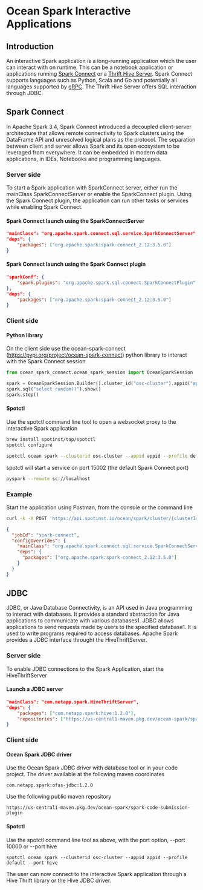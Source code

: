 # Ocean Spark Interactive Applications

## Introduction

An interactive Spark application is a long-running application which the user can interact with on runtime. This can be a notebook application or applications running [Spark Connect](https://spark.apache.org/docs/latest/spark-connect-overview.html) or a [Thrift Hive Server](https://cwiki.apache.org/confluence/display/hive/hiveserver). Spark Connect supports languages such as Python, Scala and Go and potentially all languages supported by [gRPC](https://grpc.io). The Thrift Hive Server offers SQL interaction through JDBC.

## Spark Connect

In Apache Spark 3.4, Spark Connect introduced a decoupled client-server architecture that allows remote connectivity to Spark clusters using the DataFrame API and unresolved logical plans as the protocol. The separation between client and server allows Spark and its open ecosystem to be leveraged from everywhere. It can be embedded in modern data applications, in IDEs, Notebooks and programming languages.

### Server side

To start a Spark application with SparkConnect server, either run the mainClass SparkConnectServer or enable the SparkConnect plugin. Using the Spark Connect plugin, the application can run other tasks or services while enabling Spark Connect.

#### Spark Connect launch using the SparkConnectServer

```json
"mainClass": "org.apache.spark.connect.sql.service.SparkConnectServer",
"deps": {
    "packages": ["org.apache.spark:spark-connect_2.12:3.5.0"]
}
```

#### Spark Connect launch using the Spark Connect plugin

```json
"sparkConf": {
    "spark.plugins": "org.apache.spark.sql.connect.SparkConnectPlugin"
},
"deps": {
    "packages": ["org.apache.spark:spark-connect_2.12:3.5.0"]
}
```

### Client side

#### Python library

On the client side use the ocean-spark-connect (https://pypi.org/project/ocean-spark-connect) python library to interact with the Spark Connect session

```python
from ocean_spark_connect.ocean_spark_session import OceanSparkSession

spark = OceanSparkSession.Builder().cluster_id("osc-cluster").appid("appid").profile("default").getOrCreate()
spark.sql("select random()").show()
spark.stop()
```

#### Spotctl

Use the spotctl command line tool to open a websocket proxy to the interactive Spark application

```sh
brew install spotinst/tap/spotctl
spotctl configure
```

```sh
spotctl ocean spark --clusterid osc-cluster --appid appid --profile default
```

spotctl will start a service on port 15002 (the default Spark Connect port)

```sh
pyspark --remote sc://localhost
```

### Example

Start the application using Postman, from the console or the command line

```sh
curl -k -X POST 'https://api.spotinst.io/ocean/spark/cluster/{clusterId}/app?accountId={accountId}' -H 'Content-Type: application/json' -H 'Authorization: Bearer {token}' -d '
```

```json
{
  "jobId": "spark-connect",
  "configOverrides": {
    "mainClass": "org.apache.spark.connect.sql.service.SparkConnectServer",
    "deps": {
      "packages": ["org.apache.spark:spark-connect_2.12:3.5.0"]
    }
  }
}
```

## JDBC

JDBC, or Java Database Connectivity, is an API used in Java programming to interact with databases. It provides a standard abstraction for Java applications to communicate with various databases1. JDBC allows applications to send requests made by users to the specified database1. It is used to write programs required to access databases. Apache Spark provides a JDBC interface throught the HiveThriftServer.

### Server side

To enable JDBC connections to the Spark Application, start the HiveThriftServer

#### Launch a JDBC server

```json
"mainClass": "com.netapp.spark.HiveThriftServer",
"deps": {
    "packages": ["com.netapp.spark:hive:1.2.0"],
    "repositories": ["https://us-central1-maven.pkg.dev/ocean-spark/spark-code-submission-plugin"]
}
```

### Client side

#### Ocean Spark JDBC driver

Use the Ocean Spark JDBC driver with database tool or in your code project. The driver available at the following maven coordinates

```
com.netapp.spark:ofas-jdbc:1.2.0
```

Use the following public maven repository

```
https://us-central1-maven.pkg.dev/ocean-spark/spark-code-submission-plugin
```

#### Spotctl

Use the spotctl command line tool as above, with the port option, --port 10000 or --port hive

```
spotctl ocean spark --clusterid osc-cluster --appid appid --profile default --port hive
```

The user can now connect to the interactive Spark application through a Hive Thrift library or the Hive JDBC driver.
